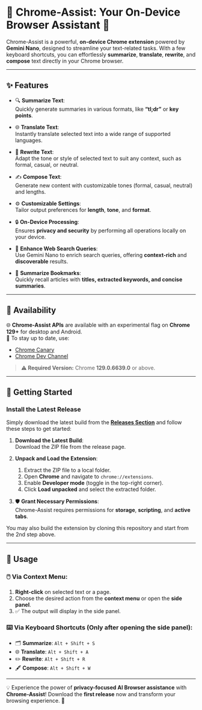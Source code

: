 # 🌟 Chrome-Assist: Your On-Device Browser Assistant 🌟  

Chrome-Assist is a powerful, **on-device Chrome extension** powered by **Gemini Nano**, designed to streamline your text-related tasks. With a few keyboard shortcuts, you can effortlessly **summarize**, **translate**, **rewrite**, and **compose** text directly in your Chrome browser.  

---

## ✨ Features  

- 🔍 **Summarize Text**:  
  Quickly generate summaries in various formats, like **“tl;dr”** or **key points**.  

- 🌐 **Translate Text**:  
  Instantly translate selected text into a wide range of supported languages.  

- 📝 **Rewrite Text**:  
  Adapt the tone or style of selected text to suit any context, such as formal, casual, or neutral.  

- ✍️ **Compose Text**:  
  Generate new content with customizable tones (formal, casual, neutral) and lengths.  

- ⚙️ **Customizable Settings**:  
  Tailor output preferences for **length**, **tone**, and **format**.  

- 🔒 **On-Device Processing**:  
  Ensures **privacy and security** by performing all operations locally on your device.  

- 🔎 **Enhance Web Search Queries**:  
  Use Gemini Nano to enrich search queries, offering **context-rich** and **discoverable** results.  

- 📖 **Summarize Bookmarks**:  
  Quickly recall articles with **titles, extracted keywords, and concise summaries**.  

---

## 📌 Availability  

🌐 **Chrome-Assist APIs** are available with an experimental flag on **Chrome 129+** for desktop and Android.  
🔗 To stay up to date, use:  
- [Chrome Canary](https://www.google.com/chrome/canary/)  
- [Chrome Dev Channel](https://www.google.com/chrome/dev/?extra=devchannel)  

> **⚠️ Required Version:** Chrome **129.0.6639.0** or above.  

---

## 🚀 Getting Started  

### Install the Latest Release  

Simply download the latest build from the **[Releases Section](https://github.com/gurveervirk/chrome-assist/releases)** and follow these steps to get started:  

1. **Download the Latest Build**:  
   Download the ZIP file from the release page.  

2. **Unpack and Load the Extension**:  
   1. Extract the ZIP file to a local folder.  
   2. Open **Chrome** and navigate to `chrome://extensions`.  
   3. Enable **Developer mode** (toggle in the top-right corner).  
   4. Click **Load unpacked** and select the extracted folder.  

3. 🛡️ **Grant Necessary Permissions**:  
   Chrome-Assist requires permissions for **storage**, **scripting**, and **active tabs**.  

You may also build the extension by cloning this repository and start from the 2nd step above.

---

## 🎯 Usage  

### 🖱️ **Via Context Menu**:  
1. **Right-click** on selected text or a page.  
2. Choose the desired action from the **context menu** or open the **side panel**.  
3. ✅ The output will display in the side panel.  

### ⌨️ **Via Keyboard Shortcuts** (Only after opening the side panel):  
- 🗂️ **Summarize**: `Alt + Shift + S`  
- 🌐 **Translate**: `Alt + Shift + A`  
- ✏️ **Rewrite**: `Alt + Shift + R`  
- 🖋️ **Compose**: `Alt + Shift + W`  

---

💡 Experience the power of **privacy-focused AI Browser assistance** with **Chrome-Assist**! Download the **first release** now and transform your browsing experience. 🌟  
